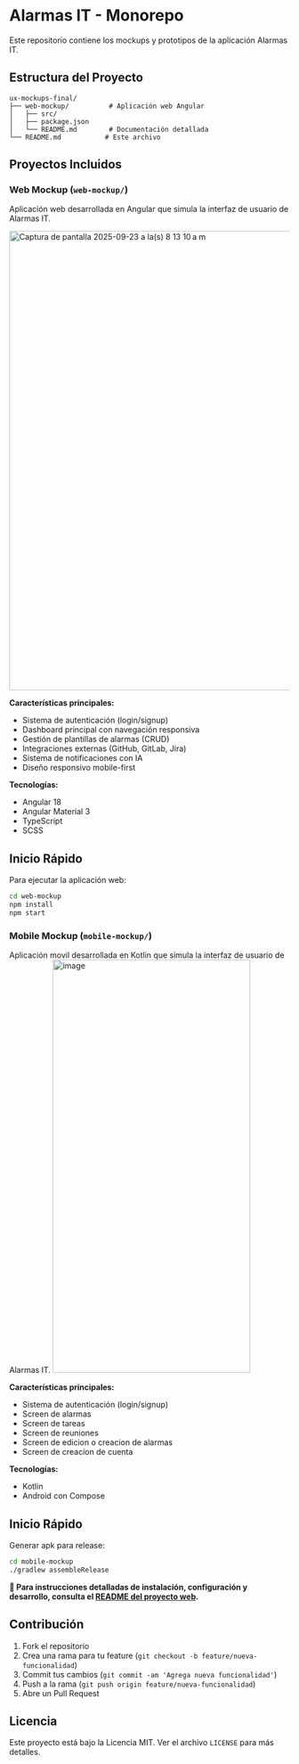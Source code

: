 # Alarmas IT - Monorepo

Este repositorio contiene los mockups y prototipos de la aplicación Alarmas IT.

## Estructura del Proyecto

```
ux-mockups-final/
├── web-mockup/          # Aplicación web Angular
│   ├── src/
│   ├── package.json
│   └── README.md        # Documentación detallada
└── README.md           # Este archivo
```

## Proyectos Incluidos

### Web Mockup (`web-mockup/`)
Aplicación web desarrollada en Angular que simula la interfaz de usuario de Alarmas IT.

<img width="1510" height="825" alt="Captura de pantalla 2025-09-23 a la(s) 8 13 10 a m" src="https://github.com/user-attachments/assets/7e7fa966-ffb1-4609-b1bb-378b9be8a7fb" />

**Características principales:**
- Sistema de autenticación (login/signup)
- Dashboard principal con navegación responsiva
- Gestión de plantillas de alarmas (CRUD)
- Integraciones externas (GitHub, GitLab, Jira)
- Sistema de notificaciones con IA
- Diseño responsivo mobile-first

**Tecnologías:**
- Angular 18
- Angular Material 3
- TypeScript
- SCSS

## Inicio Rápido

Para ejecutar la aplicación web:

```bash
cd web-mockup
npm install
npm start
```


### Mobile Mockup (`mobile-mockup/`)
Aplicación movil desarrollada en Kotlin que simula la interfaz de usuario de Alarmas IT.
<img width="355" height="742" alt="image" src="https://github.com/user-attachments/assets/fe7287bf-b083-4d64-affe-3154ade9e5de" />


**Características principales:**
- Sistema de autenticación (login/signup)
- Screen de alarmas
- Screen de tareas
- Screen de reuniones
- Screen de edicion o creacion de alarmas
- Screen de creacion de cuenta

**Tecnologías:**
- Kotlin
- Android con Compose

## Inicio Rápido

Generar apk para release:

```bash
cd mobile-mockup
./gradlew assembleRelease
```

**📖 Para instrucciones detalladas de instalación, configuración y desarrollo, consulta el [README del proyecto web](web-mockup/README.md).**

## Contribución

1. Fork el repositorio
2. Crea una rama para tu feature (`git checkout -b feature/nueva-funcionalidad`)
3. Commit tus cambios (`git commit -am 'Agrega nueva funcionalidad'`)
4. Push a la rama (`git push origin feature/nueva-funcionalidad`)
5. Abre un Pull Request

## Licencia

Este proyecto está bajo la Licencia MIT. Ver el archivo `LICENSE` para más detalles.

